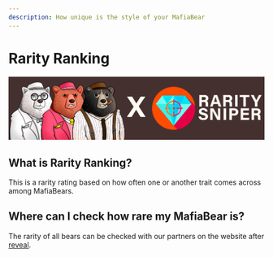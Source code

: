 ```yaml
---
description: How unique is the style of your MafiaBear
---
```


# Rarity Ranking

![](../.gitbook/assets/MafiaRarity.png)

## What is Rarity Ranking?

This is a rarity rating based on how often one or another trait comes across among MafiaBears.

## Where can I check how rare my MafiaBear is?

The rarity of all bears can be checked with our partners on the website after [reveal](https://docs.mafiabears.com/mafiabears/bearmafia#when-will-reveal-be).

